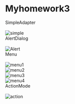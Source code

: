 # Myhomework3
SimpleAdapter</br>
</br>
![simple](https://github.com/Zhangluying/Myhomework3/blob/master/pic/SimpleAdapter.PNG)</br>
AlertDialog</br>
</br>
![Alert](https://github.com/Zhangluying/Myhomework3/blob/master/pic/AlertDialog.PNG)</br>
Menu</br>
</br>
![menu1](https://github.com/Zhangluying/Myhomework3/blob/master/pic/Menu1.png)</br>
![menu2](https://github.com/Zhangluying/Myhomework3/blob/master/pic/Menu2.png)</br>
![menu3](https://github.com/Zhangluying/Myhomework3/blob/master/pic/Menu3.png)</br>
![menu4](https://github.com/Zhangluying/Myhomework3/blob/master/pic/Menu4.png)</br>
ActionMode</br>
</br>
![action](https://github.com/Zhangluying/Myhomework3/blob/master/pic/ActionMode.png)
